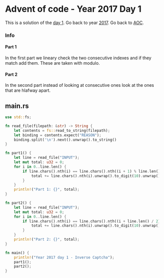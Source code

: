 # Advent of code - Year 2017 Day 1

This is a solution of the [day 1](https://adventofcode.com/2017/day/1). Go back to year [2017](2017.md). Go back to [AOC](../adventofcode.md).

### Info

#### Part 1

In the first part we lineary check the two consecutive indexes and if they match add them. These are taken with modulo.

#### Part 2

In the second part instead of looking at consecutive ones look at the ones that are hlafway apart.

## main.rs

```rs
use std::fs;

fn read_file(filepath: &str) -> String {
    let contents = fs::read_to_string(filepath);
    let binding = contents.expect("REASON");
    binding.split('\n').next().unwrap().to_string()
}

fn part1() {
    let line = read_file("INPUT");
    let mut total: u32 = 0;
    for i in 0..line.len() {
        if line.chars().nth(i) == line.chars().nth((i + 1) % line.len()) {
            total += line.chars().nth(i).unwrap().to_digit(10).unwrap();
        }
    }
    println!("Part 1: {}", total);
}

fn part2() {
    let line = read_file("INPUT");
    let mut total: u32 = 0;
    for i in 0..line.len() {
        if line.chars().nth(i) == line.chars().nth((i + line.len() / 2) % line.len()) {
            total += line.chars().nth(i).unwrap().to_digit(10).unwrap();
        }
    }
    println!("Part 2: {}", total);
}

fn main() {
    println!("Year 2017 day 1 - Inverse Captcha");
    part1();
    part2();
}
```

